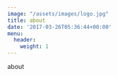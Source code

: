 ```yaml
---
image: "/assets/images/logo.jpg"
title: about
date: '2017-03-26T05:36:44+00:00'
menu:
  header:
    weight: 1
---
```



about